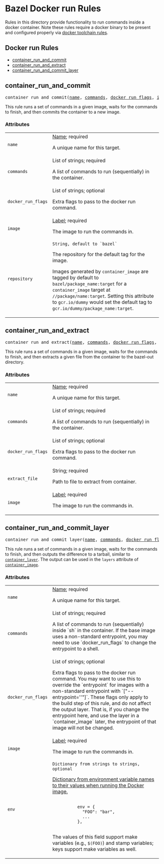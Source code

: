 # Bazel Docker run Rules

Rules in this directory provide functionality to run commands inside
a docker container.
Note these rules require a docker binary to be present and configured
properly via
[docker toolchain rules](https://github.com/nlopezgi/rules_docker/blob/master/toolchains/docker/readme.md#how-to-use-the-docker-toolchain).


## Docker run Rules

* [container_run_and_commit](#container_run_and_commit)
* [container_run_and_extract](#container_run_and_extract)
* [container_run_and_commit_layer](#container_run_and_commit_layer)

## container_run_and_commit

<pre>
container_run_and_commit(<a href="#container_run_and_commit-name">name</a>, <a href="#container_run_and_commit-commands">commands</a>, <a href="#container_run_and_commit-docker_run_flags">docker_run_flags</a>, <a href="#container_run_and_commit-image">image</a>, <a 
href="#container_run_and_commit-repository">repository</a>)
</pre>

This rule runs a set of commands in a given image, waits for the commands
to finish, and then commits the container to a new image.

### Attributes

<table class="params-table">
  <colgroup>
    <col class="col-param" />
    <col class="col-description" />
  </colgroup>
  <tbody>
    <tr id="container_run_and_commit-name">
      <td><code>name</code></td>
      <td>
        <a href="https://bazel.build/docs/build-ref.html#name">Name</a>; required
        <p>
          A unique name for this target.
        </p>
      </td>
    </tr>
    <tr id="container_run_and_commit-commands">
      <td><code>commands</code></td>
      <td>
        List of strings; required
        <p>
          A list of commands to run (sequentially) in the container.
        </p>
      </td>
    </tr>
    <tr id="container_run_and_commit-docker_run_flags">
      <td><code>docker_run_flags</code></td>
      <td>
        List of strings; optional
        <p>
          Extra flags to pass to the docker run command.
        </p>
      </td>
    </tr>
    <tr id="container_run_and_commit-image">
      <td><code>image</code></td>
      <td>
        <a href="https://bazel.build/docs/build-ref.html#labels">Label</a>; required
        <p>
          The image to run the commands in.
        </p>
      </td>
    </tr>
    <tr id="container_run_and_commit-repository">
      <td><code>repository</code></td>
      <td>
        <code>String, default to `bazel`</code>
        <p>The repository for the default tag for the image.</a></p>
        <p>Images generated by <code>container_image</code> are tagged by default to
           <code>bazel/package_name:target</code> for a <code>container_image</code> target at
           <code>//package/name:target</code>. Setting this attribute to
           <code>gcr.io/dummy</code> would set the default tag to
           <code>gcr.io/dummy/package_name:target</code>.</p>
      </td>
    </tr>
  </tbody>
</table>


<a name="#container_run_and_extract"></a>

## container_run_and_extract

<pre>
container_run_and_extract(<a href="#container_run_and_extract-name">name</a>, <a href="#container_run_and_extract-commands">commands</a>, <a href="#container_run_and_extract-docker_run_flags">docker_run_flags</a>, <a href="#container_run_and_extract-extract_file">extract_file</a>, <a href="#container_run_and_extract-image">image</a>)
</pre>

This rule runs a set of commands in a given image, waits for the commands
to finish, and then extracts a given file from the container to the
bazel-out directory.

### Attributes

<table class="params-table">
  <colgroup>
    <col class="col-param" />
    <col class="col-description" />
  </colgroup>
  <tbody>
    <tr id="container_run_and_extract-name">
      <td><code>name</code></td>
      <td>
        <a href="https://bazel.build/docs/build-ref.html#name">Name</a>; required
        <p>
          A unique name for this target.
        </p>
      </td>
    </tr>
    <tr id="container_run_and_extract-commands">
      <td><code>commands</code></td>
      <td>
        List of strings; required
        <p>
          A list of commands to run (sequentially) in the container.
        </p>
      </td>
    </tr>
    <tr id="container_run_and_extract-docker_run_flags">
      <td><code>docker_run_flags</code></td>
      <td>
        List of strings; optional
        <p>
          Extra flags to pass to the docker run command.
        </p>
      </td>
    </tr>
    <tr id="container_run_and_extract-extract_file">
      <td><code>extract_file</code></td>
      <td>
        String; required
        <p>
          Path to file to extract from container.
        </p>
      </td>
    </tr>
    <tr id="container_run_and_extract-image">
      <td><code>image</code></td>
      <td>
        <a href="https://bazel.build/docs/build-ref.html#labels">Label</a>; required
        <p>
          The image to run the commands in.
        </p>
      </td>
    </tr>
  </tbody>
</table>

<a name="#container_run_and_commit_layer"></a>

## container_run_and_commit_layer

<pre>
container_run_and_commit_layer(<a href="#container_run_and_commit_layer-name">name</a>, <a href="#container_run_and_commit_layer-commands">commands</a>, <a href="#container_run_and_commit_layer-docker_run_flags">docker_run_flags</a>, <a href="#container_run_and_commit_layer-image">image</a>, <a href="#container_run_and_commit_layer-env">env</a>)
</pre>

This rule runs a set of commands in a given image, waits for the commands
to finish, and then outputs the difference to a tarball, similar to <a href="/README.md#container_layer">`container_layer`</a>. The output can be used in the `layers` attribute of <a href="/README.md#container_image">`container_image`</a>.

### Attributes

<table class="params-table">
  <colgroup>
    <col class="col-param" />
    <col class="col-description" />
  </colgroup>
  <tbody>
    <tr id="container_run_and_commit_layer-name">
      <td><code>name</code></td>
      <td>
        <a href="https://bazel.build/docs/build-ref.html#name">Name</a>; required
        <p>
          A unique name for this target.
        </p>
      </td>
    </tr>
    <tr id="container_run_and_commit_layer-commands">
      <td><code>commands</code></td>
      <td>
        List of strings; required
        <p>
          A list of commands to run (sequentially) inside `sh` in the container. If the base image uses a non-standard entrypoint, you may need to use `docker_run_flags` to change the entrypoint to a shell.
        </p>
      </td>
    </tr>
    <tr id="container_run_and_commit_layer-docker_run_flags">
      <td><code>docker_run_flags</code></td>
      <td>
        List of strings; optional
        <p>
          Extra flags to pass to the docker run command. You may want to use this to override the `entrypoint` for images with a non-standard entrypoint with `["--entrypoint=''"]`. These flags only apply to the build step of this rule, and do not affect the output layer. That is, if you change the entrypoint here, and use the layer in a `container_image` later, the entrypoint of that image will not be changed.
        </p>
      </td>
    </tr>
    <tr id="container_run_and_commit_layer-image">
      <td><code>image</code></td>
      <td>
        <a href="https://bazel.build/docs/build-ref.html#labels">Label</a>; required
        <p>
          The image to run the commands in.
        </p>
      </td>
    </tr>
    <tr id="container_run_and_commit_layer-env">
      <td><code>env</code></td>
      <td>
        <code>Dictionary from strings to strings, optional</code>
        <p><a href="https://docs.docker.com/engine/reference/builder/#env">Dictionary
               from environment variable names to their values when running the
               Docker image.</a></p>
        <p>
          <code>
          env = {
            "FOO": "bar",
            ...
          },
          </code>
        </p>
        <p>The values of this field support make variables (e.g., <code>$(FOO)</code>) and stamp variables; keys support make variables as well.</p>
      </td>
    </tr>
  </tbody>
</table>

